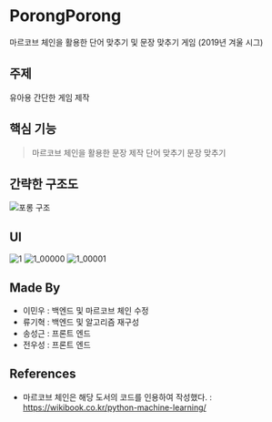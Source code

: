 # PorongPorong
마르코브 체인을 활용한 단어 맞추기 및 문장 맞추기 게임
(2019년 겨울 시그)

## 주제
유아용 간단한 게임 제작

## 핵심 기능
> 마르코브 체인을 활용한 문장 제작
> 단어 맞추기
> 문장 맞추기

## 간략한 구조도
![포롱 구조](https://user-images.githubusercontent.com/51351974/71306464-fcaef080-2423-11ea-99ac-272de311dd1e.jpg)

## UI
![1](https://user-images.githubusercontent.com/51351974/71305661-b012e780-241a-11ea-90f1-381d6c9bb1e2.jpg)
![1_00000](https://user-images.githubusercontent.com/51351974/71305662-b012e780-241a-11ea-918e-d4e142cc29f2.jpg)
![1_00001](https://user-images.githubusercontent.com/51351974/71305663-b012e780-241a-11ea-8821-7ae333d33d2a.jpg)

## Made By
* 이민우 : 백엔드 및 마르코브 체인 수정
* 류기혁 : 백엔드 및 알고리즘 재구성
* 송성근 : 프론트 엔드
* 전우성 : 프론트 엔드

## References
* 마르코브 체인은 해당 도서의 코드를 인용하여 작성했다. : https://wikibook.co.kr/python-machine-learning/
